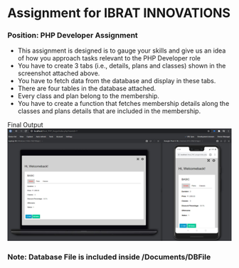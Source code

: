 # Assignment for IBRAT INNOVATIONS

### Position: PHP Developer Assignment

- This assignment is designed is to gauge your skills and give us an idea of how you approach tasks relevant to the PHP Developer role
- You have to create 3 tabs (i.e., details, plans and classes) shown in the screenshot attached above.
- You have to fetch data from the database and display in these tabs.
- There are four tables in the database attached.
- Every class and plan belong to the membership.
- You have to create a function that fetches membership details along the classes and plans details that are included in the membership.


Final Output
![Assignment Output](https://github.com/AdityaAmara/Assignment_IBRAT/blob/main/Documents/Final_Output.png)


### Note: Database File is included inside /Documents/DBFile
